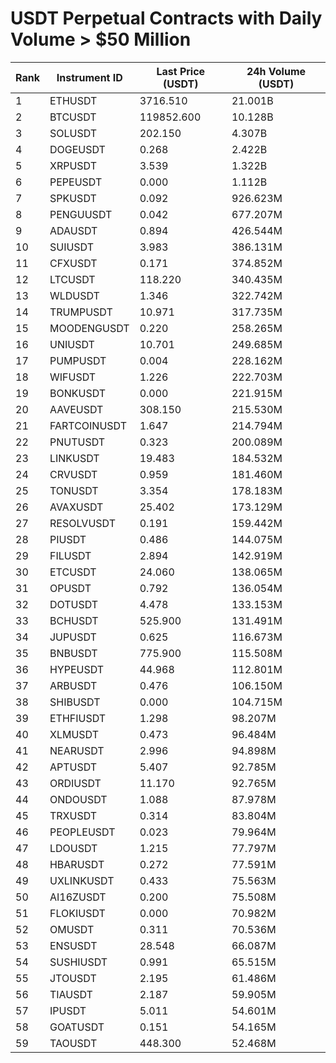 # USDT Perpetual Contracts with Daily Volume > $50 Million

| Rank | Instrument ID | Last Price (USDT) | 24h Volume (USDT) |
|------|---------------|-------------------|-------------------|
| 1 | ETHUSDT | 3716.510 | 21.001B |
| 2 | BTCUSDT | 119852.600 | 10.128B |
| 3 | SOLUSDT | 202.150 | 4.307B |
| 4 | DOGEUSDT | 0.268 | 2.422B |
| 5 | XRPUSDT | 3.539 | 1.322B |
| 6 | PEPEUSDT | 0.000 | 1.112B |
| 7 | SPKUSDT | 0.092 | 926.623M |
| 8 | PENGUUSDT | 0.042 | 677.207M |
| 9 | ADAUSDT | 0.894 | 426.544M |
| 10 | SUIUSDT | 3.983 | 386.131M |
| 11 | CFXUSDT | 0.171 | 374.852M |
| 12 | LTCUSDT | 118.220 | 340.435M |
| 13 | WLDUSDT | 1.346 | 322.742M |
| 14 | TRUMPUSDT | 10.971 | 317.735M |
| 15 | MOODENGUSDT | 0.220 | 258.265M |
| 16 | UNIUSDT | 10.701 | 249.685M |
| 17 | PUMPUSDT | 0.004 | 228.162M |
| 18 | WIFUSDT | 1.226 | 222.703M |
| 19 | BONKUSDT | 0.000 | 221.915M |
| 20 | AAVEUSDT | 308.150 | 215.530M |
| 21 | FARTCOINUSDT | 1.647 | 214.794M |
| 22 | PNUTUSDT | 0.323 | 200.089M |
| 23 | LINKUSDT | 19.483 | 184.532M |
| 24 | CRVUSDT | 0.959 | 181.460M |
| 25 | TONUSDT | 3.354 | 178.183M |
| 26 | AVAXUSDT | 25.402 | 173.129M |
| 27 | RESOLVUSDT | 0.191 | 159.442M |
| 28 | PIUSDT | 0.486 | 144.075M |
| 29 | FILUSDT | 2.894 | 142.919M |
| 30 | ETCUSDT | 24.060 | 138.065M |
| 31 | OPUSDT | 0.792 | 136.054M |
| 32 | DOTUSDT | 4.478 | 133.153M |
| 33 | BCHUSDT | 525.900 | 131.491M |
| 34 | JUPUSDT | 0.625 | 116.673M |
| 35 | BNBUSDT | 775.900 | 115.508M |
| 36 | HYPEUSDT | 44.968 | 112.801M |
| 37 | ARBUSDT | 0.476 | 106.150M |
| 38 | SHIBUSDT | 0.000 | 104.715M |
| 39 | ETHFIUSDT | 1.298 | 98.207M |
| 40 | XLMUSDT | 0.473 | 96.484M |
| 41 | NEARUSDT | 2.996 | 94.898M |
| 42 | APTUSDT | 5.407 | 92.785M |
| 43 | ORDIUSDT | 11.170 | 92.765M |
| 44 | ONDOUSDT | 1.088 | 87.978M |
| 45 | TRXUSDT | 0.314 | 83.804M |
| 46 | PEOPLEUSDT | 0.023 | 79.964M |
| 47 | LDOUSDT | 1.215 | 77.797M |
| 48 | HBARUSDT | 0.272 | 77.591M |
| 49 | UXLINKUSDT | 0.433 | 75.563M |
| 50 | AI16ZUSDT | 0.200 | 75.508M |
| 51 | FLOKIUSDT | 0.000 | 70.982M |
| 52 | OMUSDT | 0.311 | 70.536M |
| 53 | ENSUSDT | 28.548 | 66.087M |
| 54 | SUSHIUSDT | 0.991 | 65.515M |
| 55 | JTOUSDT | 2.195 | 61.486M |
| 56 | TIAUSDT | 2.187 | 59.905M |
| 57 | IPUSDT | 5.011 | 54.601M |
| 58 | GOATUSDT | 0.151 | 54.165M |
| 59 | TAOUSDT | 448.300 | 52.468M |
